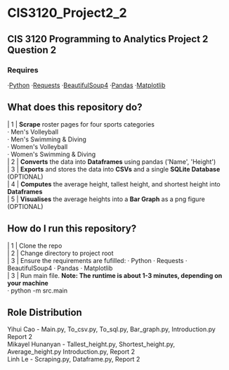 # CIS3120_Project2_2 
## CIS 3120 Programming to Analytics Project 2 Question 2
### Requires 
·[Python](https://www.python.org/downloads/) 
·[Requests](https://pypi.org/project/requests/)
·[BeautifulSoup4](https://pypi.org/project/beautifulsoup4/)
·[Pandas](https://pypi.org/project/pandas/)
·[Matplotlib](https://pypi.org/project/matplotlib/)

## What does this repository do?

| 1 | **Scrape** roster pages for four sports categories  
        · Men's Volleyball  
        · Men's Swimming & Diving  
        · Women's Volleyball  
        · Women's Swimming & Diving  
| 2 | **Converts** the data into **Dataframes** using pandas ('Name', 'Height')  
| 3 | **Exports** and stores the data into **CSVs** and a single **SQLite Database** (OPTIONAL)  
| 4 | **Computes** the average height, tallest height, and shortest height into **Dataframes**  
| 5 | **Visualises** the average heights into a **Bar Graph** as a png figure (OPTIONAL)  

## How do I run this repository?
| 1 | Clone the repo  
| 2 | Change directory to project root  
| 3 | Ensure the requirements are fufilled: · Python · Requests · BeautifulSoup4 · Pandas · Matplotlib  
| 3 | Run main file.  **Note: The runtime is about 1-3 minutes, depending on your machine**  
        · python -m src.main






## **Role Distribution**
Yihui Cao - Main.py, To_csv.py, To_sql.py, Bar_graph.py, Introduction.py Report 2  
Mikayel Hunanyan - Tallest_height.py, Shortest_height.py, Average_height.py Introduction.py, Report 2  
Linh Le - Scraping.py, Dataframe.py, Report 2  
